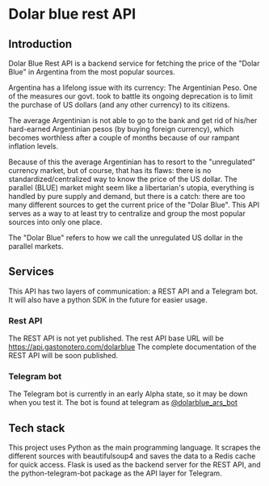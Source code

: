 # Dolar blue rest API

## Introduction
Dolar Blue Rest API is a backend service for fetching the price of the "Dolar Blue" in Argentina from the most popular sources.

Argentina has a lifelong issue with its currency: The Argentinian Peso. One of the measures our govt. took to battle its ongoing deprecation is to limit the purchase of US dollars (and any other currency) to its citizens.

The average Argentinian is not able to go to the bank and get rid of his/her hard-earned Argentinian pesos (by buying foreign currency), which becomes worthless after a couple of months because of our rampant inflation levels.

Because of this the average Argentinian has to resort to the "unregulated" currency market, but of course, that has its flaws: there is no standardized/centralized way to know the price of the US dollar. The parallel (BLUE) market might seem like a libertarian's utopia, everything is handled by pure supply and demand, but there is a catch: there are too many different sources to get the current price of the "Dolar Blue". This API serves as a way to at least try to centralize and group the most popular sources into only one place.

The "Dolar Blue" refers to how we call the unregulated US dollar in the parallel markets.

## Services

This API has two layers of communication: a REST API and a Telegram bot. It will also have a python SDK in the future for easier usage.

### Rest API

The REST API is not yet published.
The rest API base URL will be https://api.gastonotero.com/dolarblue
The complete documentation of the REST API will be soon published.

### Telegram bot

The Telegram bot is currently in an early Alpha state, so it may be down when you test it.
The bot is found at telegram as [@dolarblue_ars_bot](https://t.me/dolarblue_ars_bot)

## Tech stack

This project uses Python as the main programming language. 
It scrapes the different sources with beautifulsoup4 and saves the data to a Redis cache for quick access. 
Flask is used as the backend server for the REST API, and the python-telegram-bot package as the API layer for Telegram.
